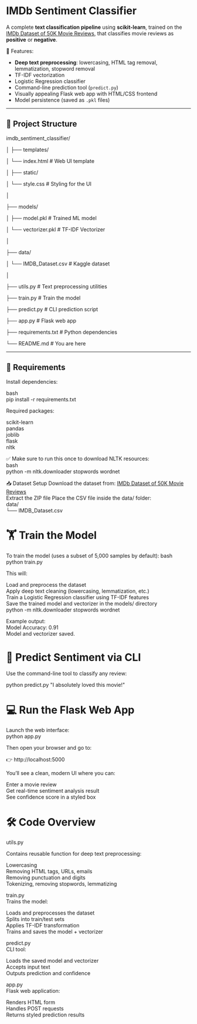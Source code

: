 # IMDb Sentiment Classifier

A complete **text classification pipeline** using **scikit-learn**, trained on the [IMDb Dataset of 50K Movie Reviews](https://www.kaggle.com/datasets/lakshmi25npathi/imdb-dataset-of-50k-movie-reviews ), that classifies movie reviews as **positive** or **negative**.

🔧 Features:
- **Deep text preprocessing**: lowercasing, HTML tag removal, lemmatization, stopword removal
- TF-IDF vectorization
- Logistic Regression classifier
- Command-line prediction tool (`predict.py`)
- Visually appealing Flask web app with HTML/CSS frontend
- Model persistence (saved as `.pkl` files)

---

## 📁 Project Structure
imdb_sentiment_classifier/

│
├── templates/

│ └── index.html # Web UI template

│
├── static/

│ └── style.css # Styling for the UI

│

├── models/

│ ├── model.pkl # Trained ML model

│ └── vectorizer.pkl # TF-IDF Vectorizer

│

├── data/

│ └── IMDB_Dataset.csv # Kaggle dataset

│

├── utils.py # Text preprocessing utilities

├── train.py # Train the model

├── predict.py # CLI prediction script

├── app.py # Flask web app

├── requirements.txt # Python dependencies

└── README.md # You are here


---

## 🧰 Requirements

Install dependencies:

bash \
pip install -r requirements.txt

Required packages:

scikit-learn\
pandas\
joblib\
flask\
nltk


✅ Make sure to run this once to download NLTK resources:\
bash \
python -m nltk.downloader stopwords wordnet

📥 Dataset Setup
Download the dataset from:
[IMDb Dataset of 50K Movie Reviews](https://www.kaggle.com/datasets/lakshmi25npathi/imdb-dataset-of-50k-movie-reviews )\
Extract the ZIP file
Place the CSV file inside the data/ folder:\
data/ \
└── IMDB_Dataset.csv

# 🏋️ Train the Model
To train the model (uses a subset of 5,000 samples by default):
bash \
python train.py

This will:

Load and preprocess the dataset \
Apply deep text cleaning (lowercasing, lemmatization, etc.) \
Train a Logistic Regression classifier using TF-IDF features \
Save the trained model and vectorizer in the models/ directory \
python -m nltk.downloader stopwords wordnet 

Example output: \
Model Accuracy: 0.91 \
Model and vectorizer saved.

# 🔮 Predict Sentiment via CLI
Use the command-line tool to classify any review:

python predict.py "I absolutely loved this movie!"

# 💻 Run the Flask Web App

Launch the web interface: \
python app.py

Then open your browser and go to:

👉 http://localhost:5000

You’ll see a clean, modern UI where you can:

Enter a movie review \
Get real-time sentiment analysis result \
See confidence score in a styled box

# 🛠️ Code Overview

utils.py 

Contains reusable function for deep text preprocessing:

Lowercasing \
Removing HTML tags, URLs, emails \
Removing punctuation and digits \
Tokenizing, removing stopwords, lemmatizing


train.py \
Trains the model:

Loads and preprocesses the dataset \
Splits into train/test sets \
Applies TF-IDF transformation \
Trains and saves the model + vectorizer


predict.py \
CLI tool:

Loads the saved model and vectorizer \
Accepts input text \
Outputs prediction and confidence


app.py \
Flask web application:

Renders HTML form \
Handles POST requests \
Returns styled prediction results 
